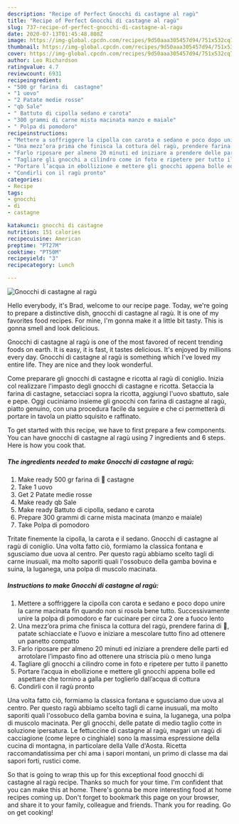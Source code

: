 ```yaml
---
description: "Recipe of Perfect Gnocchi di castagne al ragù"
title: "Recipe of Perfect Gnocchi di castagne al ragù"
slug: 737-recipe-of-perfect-gnocchi-di-castagne-al-ragu
date: 2020-07-13T01:45:48.808Z
image: https://img-global.cpcdn.com/recipes/9d50aaa305457d94/751x532cq70/gnocchi-di-castagne-al-ragu-recipe-main-photo.jpg
thumbnail: https://img-global.cpcdn.com/recipes/9d50aaa305457d94/751x532cq70/gnocchi-di-castagne-al-ragu-recipe-main-photo.jpg
cover: https://img-global.cpcdn.com/recipes/9d50aaa305457d94/751x532cq70/gnocchi-di-castagne-al-ragu-recipe-main-photo.jpg
author: Leo Richardson
ratingvalue: 4.7
reviewcount: 6931
recipeingredient:
- "500 gr farina di  castagne"
- "1 uovo"
- "2 Patate medie rosse"
- "qb Sale"
- " Battuto di cipolla sedano e carota"
- "300 grammi di carne mista macinata manzo e maiale"
- " Polpa di pomodoro"
recipeinstructions:
- "Mettere a soffriggere la cipolla con carota e sedano e poco dopo unire la carne macinata fin quando non si rosola bene tutto. Successivamente unire la polpa di pomodoro e far cucinare per circa 2 ore a fuoco lento"
- "Una mezz’ora prima che finisca la cottura del ragù, prendere farina di 🌰, patate schiacciate e l’uovo e iniziare a mescolare tutto fino ad ottenere un panetto compatto"
- "Farlo riposare per almeno 20 minuti ed iniziare a prendere delle parti ed arrotolare l’impasto fino ad ottenere una striscia più o meno lunga"
- "Tagliare gli gnocchi a cilindro come in foto e ripetere per tutto il panetto"
- "Portare l’acqua in ebollizione e mettere gli gnocchi appena bolle ed aspettare che tornino a galla per toglierlo dall’acqua di cottura"
- "Condirli con il ragù pronto"
categories:
- Recipe
tags:
- gnocchi
- di
- castagne

katakunci: gnocchi di castagne 
nutrition: 151 calories
recipecuisine: American
preptime: "PT27M"
cooktime: "PT50M"
recipeyield: "3"
recipecategory: Lunch

---
```



![Gnocchi di castagne al ragù](https://img-global.cpcdn.com/recipes/9d50aaa305457d94/751x532cq70/gnocchi-di-castagne-al-ragu-recipe-main-photo.jpg)

Hello everybody, it's Brad, welcome to our recipe page. Today, we're going to prepare a distinctive dish, gnocchi di castagne al ragù. It is one of my favorites food recipes. For mine, I'm gonna make it a little bit tasty. This is gonna smell and look delicious.

Gnocchi di castagne al ragù is one of the most favored of recent trending foods on earth. It is easy, it is fast, it tastes delicious. It's enjoyed by millions every day. Gnocchi di castagne al ragù is something which I've loved my entire life. They are nice and they look wonderful.

Come preparare gli gnocchi di castagne e ricotta al ragù di coniglio. Inizia col realizzare l&#39;impasto degli gnocchi di castagne e ricotta. Setaccia la farina di castagne, setacciaci sopra la ricotta, aggiungi l&#39;uovo sbattuto, sale e pepe. Oggi cuciniamo insieme gli gnocchi con farina di castagne al ragù, piatto genuino, con una procedura facile da seguire e che ci permetterà di portare in tavola un piatto squisito e raffinato.


To get started with this recipe, we have to first prepare a few components. You can have gnocchi di castagne al ragù using 7 ingredients and 6 steps. Here is how you cook that.

<!--inarticleads1-->

##### The ingredients needed to make Gnocchi di castagne al ragù:

1. Make ready 500 gr farina di 🌰 castagne
1. Take 1 uovo
1. Get 2 Patate medie rosse
1. Make ready qb Sale
1. Make ready  Battuto di cipolla, sedano e carota
1. Prepare 300 grammi di carne mista macinata (manzo e maiale)
1. Take  Polpa di pomodoro


Tritate finemente la cipolla, la carota e il sedano. Gnocchi di castagne al ragù di coniglio. Una volta fatto ciò, formiamo la classica fontana e sgusciamo due uova al centro. Per questo ragù abbiamo scelto tagli di carne inusuali, ma molto saporiti quali l&#39;ossobuco della gamba bovina e suina, la luganega, una polpa di muscolo macinata. 

<!--inarticleads2-->

##### Instructions to make Gnocchi di castagne al ragù:

1. Mettere a soffriggere la cipolla con carota e sedano e poco dopo unire la carne macinata fin quando non si rosola bene tutto. Successivamente unire la polpa di pomodoro e far cucinare per circa 2 ore a fuoco lento
1. Una mezz’ora prima che finisca la cottura del ragù, prendere farina di 🌰, patate schiacciate e l’uovo e iniziare a mescolare tutto fino ad ottenere un panetto compatto
1. Farlo riposare per almeno 20 minuti ed iniziare a prendere delle parti ed arrotolare l’impasto fino ad ottenere una striscia più o meno lunga
1. Tagliare gli gnocchi a cilindro come in foto e ripetere per tutto il panetto
1. Portare l’acqua in ebollizione e mettere gli gnocchi appena bolle ed aspettare che tornino a galla per toglierlo dall’acqua di cottura
1. Condirli con il ragù pronto


Una volta fatto ciò, formiamo la classica fontana e sgusciamo due uova al centro. Per questo ragù abbiamo scelto tagli di carne inusuali, ma molto saporiti quali l&#39;ossobuco della gamba bovina e suina, la luganega, una polpa di muscolo macinata. Per gli gnocchi, delle patate di medio taglio cotte in soluzione ipersatura. Le fettuccine di castagne al ragù, magari un ragù di cacciagione (come lepre o cinghiale) sono la massima espressione della cucina di montagna, in particolare della Valle d&#39;Aosta. Ricetta raccomandatissima per chi ama i sapori montani, un primo di classe ma dai sapori forti, rustici come. 

So that is going to wrap this up for this exceptional food gnocchi di castagne al ragù recipe. Thanks so much for your time. I'm confident that you can make this at home. There's gonna be more interesting food at home recipes coming up. Don't forget to bookmark this page on your browser, and share it to your family, colleague and friends. Thank you for reading. Go on get cooking!
